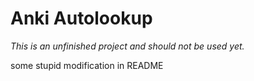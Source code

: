 # Anki Autolookup

*This is an unfinished project and should not be used yet.*


some stupid modification in README
